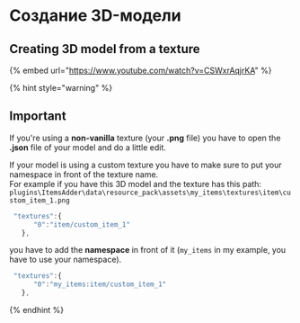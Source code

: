 # Создание 3D-модели

## Creating 3D model from a texture

{% embed url="https://www.youtube.com/watch?v=CSWxrAqjrKA" %}

{% hint style="warning" %}
## Important

If you're using a **non-vanilla** texture \(your **.png** file\) you have to open the **.json** file of your model and do a little edit.

If your model is using a custom texture you have to make sure to put your namespace in front of the texture name.  
For example if you have this 3D model and the texture has this path: `plugins\ItemsAdder\data\resource_pack\assets\my_items\textures\item\custom_item_1.png`

```javascript
 "textures":{
      "0":"item/custom_item_1"
   },
```

you have to add the **namespace** in front of it \(`my_items` in my example, you have to use your namespace\).

```javascript
 "textures":{
      "0":"my_items:item/custom_item_1"
   },
```
{% endhint %}

